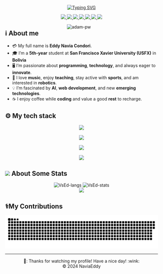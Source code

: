 <p align="center">
  <a href="https://github.com/NaviaEddy"><img src="https://readme-typing-svg.herokuapp.com?font=Pacifico&size=47&duration=6000&pause=800&color=58a6ff&center=true&vCenter=true&width=850&height=120&lines=Hi%2C+%F0%9F%91%8B+I+am+VsEd;Computer+Science+Engineering+Student" alt="Typing SVG" /></a>
</p>

<p align="center">
  <a href="mailto:eddy.navia.405@gmail.com">
    <img src="https://img.shields.io/badge/Gmail-D14836?style=for-the-badge&logo=gmail&logoColor=white"/>
  </a>
  
  <a href="https://github.com/NaviaEddy">
    <img src="https://img.shields.io/badge/GitHub-100000?style=for-the-badge&logo=github&logoColor=white"/>
  </a>
  
  <a href="https://gitlab.com/NaviaEddy">
    <img src="https://img.shields.io/badge/GitLab-330F63?style=for-the-badge&logo=gitlab&logoColor=white"/>
  </a>

  <a href="https://www.instagram.com/eddy.naviacondori/profilecard/?igsh=amtnM21waHVhNWEx">
    <img src="https://img.shields.io/badge/Instagram-E4405F?style=for-the-badge&logo=instagram&logoColor=white"/>
  </a>

  <a href="https://www.linkedin.com/in/navía-condori-eddy-446222286">
    <img src="https://img.shields.io/badge/LinkedIn-0077B5?style=for-the-badge&logo=linkedin&logoColor=white"/>
  </a>

  <a href="https://x.com/prog_ed_nav_con?s=08">
    <img src="https://img.shields.io/badge/Twitter-1DA1F2?style=for-the-badge&logo=twitter&logoColor=white"/>
  </a>

  <a href="https://www.facebook.com/eddy.naviacondori?mibextid=ZbWKwL">
    <img src="https://img.shields.io/badge/Facebook-1877F2?style=for-the-badge&logo=facebook&logoColor=white"/>
  </a>
</p>

<p>
  <img align="right" style="width: 300px;" src="https://raw.githubusercontent.com/Adam-pw/Adam-pw/main/animation_500_kxa883sd.gif" alt="adam-pw" />
</p>

## ℹ️ About me

- 💳 My full name is **Eddy Navia Condori**.
- 🎓 I’m a **5th-year** student at **San Francisco Xavier University (USFX)** in **Bolivia**
- 🖥️ I’m passionate about **programming**, **technology**, and always eager to **innovate**.
- 🎵 I love **music**, enjoy **teaching**, stay active with **sports**, and am interested in **robotics**.
- 💡 I’m fascinated by **AI**, **web development**, and new **emerging technologies**.
- ☕ I enjoy coffee while **coding** and value a good **rest** to recharge.

## ⚙️ My tech stack
<p align="center">
  <a href="https://skillicons.dev">
    <img src="https://skillicons.dev/icons?i=gitlab,docker,c,cpp,nodejs,nestjs,html,css" />
  </a>
</p>

<p align="center">
  <a href="https://skillicons.dev">
    <img src="https://skillicons.dev/icons?i=bootstrap,figma,js,python,react,php,flutter,unreal engine" />
  </a>
</p>

<p align="center">
  <a href="https://skillicons.dev">
    <img src="https://skillicons.dev/icons?i=laravel,flask,java,mysql,idea,visualstudio,vscode,arduino" />
  </a>
</p>

<p align="center">
  <a href="https://skillicons.dev">
    <img src="https://skillicons.dev/icons?i=bash,git,postman" />
  </a>
</p>


## <img src="https://media0.giphy.com/media/cNZqrH5IzOG0xrlWks/giphy.gif?cid=ecf05e47map255q427en9uprqc1sb0unjq5k4fnqg5pmhhs4&rid=giphy.gif&ct=s" width="50px"> About Some Stats
<div align="center">
<img height="150em" src="https://github-readme-stats.vercel.app/api/top-langs/?username=NaviaEddy&layout=compact&show_icon=true&theme=algolia" alt="VsEd-langs"/>
<img height="150em" src="https://github-readme-stats.vercel.app/api/?username=NaviaEddy&layout=compact&show_icon=true&theme=algolia" alt="VsEd-stats"/>
</div>
<div align="center">
  <img src="http://github-readme-streak-stats.herokuapp.com?user=NaviaEddy&theme=algolia&background=0d1117&hide_border=true" />
</div>

## ⚕️My Contributions
  <p align="center">
  <img src="https://raw.githubusercontent.com/jaypavasiya/jaypavasiya/output/github-contribution-grid-snake-dark.svg" alt="snake"></center>
  </p>

<hr/>

<div align="center">
  🤙: Thanks for watching my profile! Have a nice day! :wink: <br/>
  &copy; 2024 NaviaEddy
</div>
